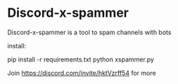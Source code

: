 # Discord-x-spammer
Discord-x-spammer is a tool to spam channels with bots

install:

pip install -r requirements.txt
python xspammer.py


Join https://discord.com/invite/hktVzrff54 for more
